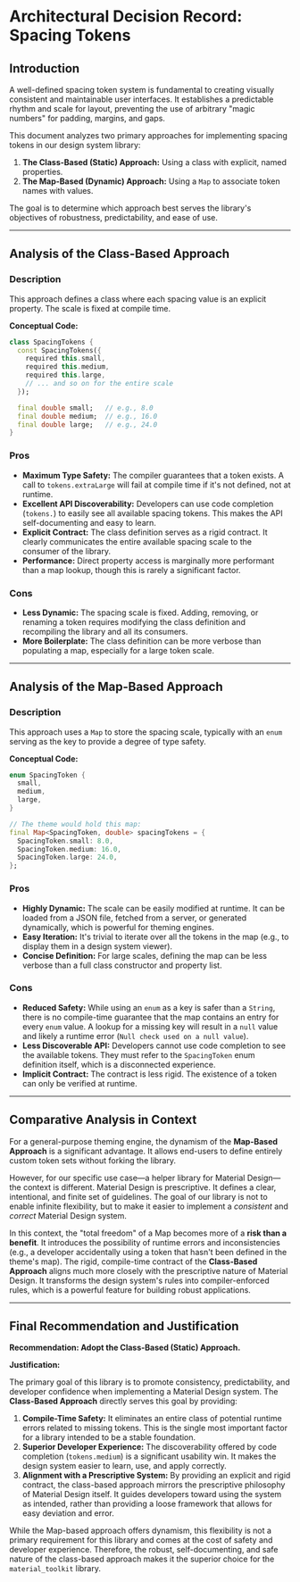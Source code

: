 # Architectural Decision Record: Spacing Tokens

## Introduction

A well-defined spacing token system is fundamental to creating visually consistent and maintainable user interfaces. It establishes a predictable rhythm and scale for layout, preventing the use of arbitrary "magic numbers" for padding, margins, and gaps.

This document analyzes two primary approaches for implementing spacing tokens in our design system library:
1.  **The Class-Based (Static) Approach:** Using a class with explicit, named properties.
2.  **The Map-Based (Dynamic) Approach:** Using a `Map` to associate token names with values.

The goal is to determine which approach best serves the library's objectives of robustness, predictability, and ease of use.

---

## Analysis of the Class-Based Approach

### Description

This approach defines a class where each spacing value is an explicit property. The scale is fixed at compile time.

**Conceptual Code:**
```dart
class SpacingTokens {
  const SpacingTokens({
    required this.small,
    required this.medium,
    required this.large,
    // ... and so on for the entire scale
  });

  final double small;   // e.g., 8.0
  final double medium;  // e.g., 16.0
  final double large;   // e.g., 24.0
}
```

### Pros

-   **Maximum Type Safety:** The compiler guarantees that a token exists. A call to `tokens.extraLarge` will fail at compile time if it's not defined, not at runtime.
-   **Excellent API Discoverability:** Developers can use code completion (`tokens.`) to easily see all available spacing tokens. This makes the API self-documenting and easy to learn.
-   **Explicit Contract:** The class definition serves as a rigid contract. It clearly communicates the entire available spacing scale to the consumer of the library.
-   **Performance:** Direct property access is marginally more performant than a map lookup, though this is rarely a significant factor.

### Cons

-   **Less Dynamic:** The spacing scale is fixed. Adding, removing, or renaming a token requires modifying the class definition and recompiling the library and all its consumers.
-   **More Boilerplate:** The class definition can be more verbose than populating a map, especially for a large token scale.

---

## Analysis of the Map-Based Approach

### Description

This approach uses a `Map` to store the spacing scale, typically with an `enum` serving as the key to provide a degree of type safety.

**Conceptual Code:**
```dart
enum SpacingToken {
  small,
  medium,
  large,
}

// The theme would hold this map:
final Map<SpacingToken, double> spacingTokens = {
  SpacingToken.small: 8.0,
  SpacingToken.medium: 16.0,
  SpacingToken.large: 24.0,
};
```

### Pros

-   **Highly Dynamic:** The scale can be easily modified at runtime. It can be loaded from a JSON file, fetched from a server, or generated dynamically, which is powerful for theming engines.
-   **Easy Iteration:** It's trivial to iterate over all the tokens in the map (e.g., to display them in a design system viewer).
-   **Concise Definition:** For large scales, defining the map can be less verbose than a full class constructor and property list.

### Cons

-   **Reduced Safety:** While using an `enum` as a key is safer than a `String`, there is no compile-time guarantee that the map contains an entry for every `enum` value. A lookup for a missing key will result in a `null` value and likely a runtime error (`Null check used on a null value`).
-   **Less Discoverable API:** Developers cannot use code completion to see the available tokens. They must refer to the `SpacingToken` enum definition itself, which is a disconnected experience.
-   **Implicit Contract:** The contract is less rigid. The existence of a token can only be verified at runtime.

---

## Comparative Analysis in Context

For a general-purpose theming engine, the dynamism of the **Map-Based Approach** is a significant advantage. It allows end-users to define entirely custom token sets without forking the library.

However, for our specific use case—a helper library for Material Design—the context is different. Material Design is prescriptive. It defines a clear, intentional, and finite set of guidelines. The goal of our library is not to enable infinite flexibility, but to make it easier to implement a *consistent* and *correct* Material Design system.

In this context, the "total freedom" of a Map becomes more of a **risk than a benefit**. It introduces the possibility of runtime errors and inconsistencies (e.g., a developer accidentally using a token that hasn't been defined in the theme's map). The rigid, compile-time contract of the **Class-Based Approach** aligns much more closely with the prescriptive nature of Material Design. It transforms the design system's rules into compiler-enforced rules, which is a powerful feature for building robust applications.

---

## Final Recommendation and Justification

**Recommendation: Adopt the Class-Based (Static) Approach.**

**Justification:**

The primary goal of this library is to promote consistency, predictability, and developer confidence when implementing a Material Design system. The **Class-Based Approach** directly serves this goal by providing:

1.  **Compile-Time Safety:** It eliminates an entire class of potential runtime errors related to missing tokens. This is the single most important factor for a library intended to be a stable foundation.
2.  **Superior Developer Experience:** The discoverability offered by code completion (`tokens.medium`) is a significant usability win. It makes the design system easier to learn, use, and apply correctly.
3.  **Alignment with a Prescriptive System:** By providing an explicit and rigid contract, the class-based approach mirrors the prescriptive philosophy of Material Design itself. It guides developers toward using the system as intended, rather than providing a loose framework that allows for easy deviation and error.

While the Map-based approach offers dynamism, this flexibility is not a primary requirement for this library and comes at the cost of safety and developer experience. Therefore, the robust, self-documenting, and safe nature of the class-based approach makes it the superior choice for the `material_toolkit` library.
